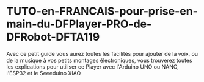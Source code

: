 # TUTO-en-FRANCAIS-pour-prise-en-main-du-DFPlayer-PRO-de-DFRobot-DFTA119
Avec ce petit guide vous aurez toutes les facilités pour ajouter de la voix, ou de la musique à vos petits montages électroniques, vous trouverez toutes les explications pour utiliser ce Player avec l'Arduino UNO ou NANO, l'ESP32 et le Seeeduino XIAO
